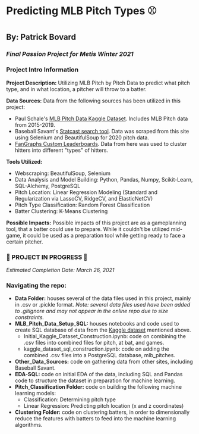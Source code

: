 # Predicting MLB Pitch Types :baseball:
## By: Patrick Bovard
### *Final Passion Project for Metis Winter 2021*

### Project Intro Information 
**Project Description:** Utilizing MLB Pitch by Pitch Data to predict what pitch type, and in what location, a pitcher will throw to a batter. 

**Data Sources:** Data from the following sources has been utilized in this project:  
- Paul Schale's [MLB Pitch Data Kaggle Dataset](https://www.kaggle.com/pschale/mlb-pitch-data-20152018?select=games.csv).  Includes MLB Pitch data from 2015-2019.
- Baseball Savant's [Statcast search tool](https://baseballsavant.mlb.com/statcast_search).  Data was scraped from this site using Selenium and BeautifulSoup for 2020 pitch data.  
- [FanGraphs Custom Leaderboards](https://www.fangraphs.com/leaders.aspx?pos=all&stats=bat&lg=all&qual=y&type=5&season=2019&month=0&season1=2015&ind=0&team=0&rost=0&age=0&filter=&players=0&startdate=2015-01-01&enddate=2019-12-31).  Data from here was used to cluster hitters into different "types" of hitters.

**Tools Utilized:** 
- Webscraping: BeautifulSoup, Selenium
- Data Analysis and Model Building: Python, Pandas, Numpy, Scikit-Learn, SQL-Alchemy, PostgreSQL  
- Pitch Location: Linear Regression Modeling (Standard and Regularization via LassoCV, RidgeCV, and ElasticNetCV)
- Pitch Type Classification: Random Forest Classification  
- Batter Clustering: K-Means Clustering

**Possible Impacts:** Possible impacts of this project are as a gameplanning tool, that a batter could use to prepare.  While it couldn't be utilized mid-game, it could be used as a preparation tool while getting ready to face a certain pitcher.

### :construction: PROJECT IN PROGRESS :construction:  
*Estimated Completion Date: March 26, 2021*

### Navigating the repo:
- **Data Folder:** houses several of the data files used in this project, mainly in .csv or .pickle format.  *Note: several data files used have been added to .gitignore and may not appear in the online repo due to size constraints.*    
- **MLB_Pitch_Data_Setup_SQL:** houses notebooks and code used to create SQL database of data from the [Kaggle dataset](https://www.kaggle.com/pschale/mlb-pitch-data-20152018?select=games.csv) mentioned above.  
  - Initial_Kaggle_Dataset_Construction.ipynb: code on combining the .csv files into combined files for pitch, at bat, and games.
  - kaggle_dataset_sql_construction.ipynb: code on adding the combined .csv files into a PostgreSQL database, mlb_pitches.  
- **Other_Data_Sources:** code on gathering data from other sites, including Baseball Savant.  
- **EDA-SQL:** code on initial EDA of the data, including SQL and Pandas code to structure the dataset in preparation for machine learning.  
- **Pitch_Classification Folder:** code on building the following machine learning models:  
  - Classification: Determining pitch type
  - Linear Regression: Predicting pitch location (x and z coordinates)  
- **Clustering Folder:** code on clustering batters, in order to dimensionally reduce the features with batters to feed into the machine learning algorithms.
